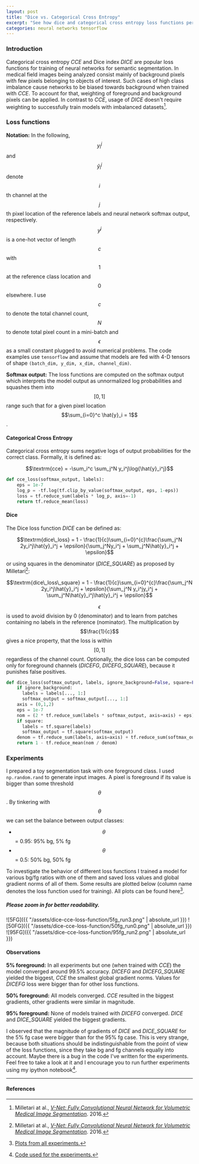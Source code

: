 ```yaml
---
layout: post
title: "Dice vs. Categorical Cross Entropy"
excerpt: "See how dice and categorical cross entropy loss functions perform when training a semantic segmentation model."
categories: neural networks tensorflow
---
```

### Introduction

Categorical cross entropy *CCE* and Dice index *DICE* are popular loss functions for training of neural networks for semantic segmentation.
In medical field images being analyzed consist mainly of background pixels with few pixels belonging to objects of interest.
Such cases of high class imbalance cause networks to be biased towards background when trained with *CCE*.
To account for that, weighting of foreground and background pixels can be applied.
In contrast to *CCE*, usage of *DICE* doesn't require weighting to successfully train models with imbalanced datasets[^1].

### Loss functions

**Notation:** In the following, $$y_i^j$$ and $$\hat{y}_i^j$$ denote $$i$$th channel at the $$j$$th pixel location of the reference labels and neural network softmax output, respectively.
$$y^j$$ is a one-hot vector of length $$c$$ with $$1$$ at the reference class location and $$0$$ elsewhere.
I use $$c$$ to denote the total channel count, $$N$$ to denote total pixel count in a mini-batch and $$\epsilon$$ as a small constant plugged to avoid numerical problems.
The code examples use `tensorflow` and assume that models are fed with 4-D tensors of shape `(batch_dim, y_dim, x_dim, channel_dim)`.

**Softmax output:** The loss functions are computed on the softmax output which interprets the model output as unnormalized log probabilities and squashes them into $$[0,1]$$ range such that for a given pixel location $$\sum_{i=0}^c \hat{y}_i = 1$$.

#### Categorical Cross Entropy
Categorical cross entropy sums negative logs of output probabilities for the correct class. Formally, it is defined as:

$$\textrm{cce} = -\sum_i^c \sum_j^N y_i^j\log{\hat{y}_i^j}$$

```python
def cce_loss(softmax_output, labels):
    eps = 1e-7
    log_p = -tf.log(tf.clip_by_value(softmax_output, eps, 1-eps))
    loss = tf.reduce_sum(labels * log_p, axis=-1)
    return tf.reduce_mean(loss)
```

#### Dice
The Dice loss function *DICE* can be defined as:

$$\textrm{dice\_loss} = 1 - \frac{1}{c}\sum_{i=0}^{c}\frac{\sum_j^N 2y_i^j\hat{y}_i^j + \epsilon}{\sum_j^Ny_i^j + \sum_j^N\hat{y}_i^j + \epsilon}$$

or using squares in the denominator (*DICE_SQUARE*) as proposed by Milletari[^1]:

$$\textrm{dice\_loss\_square} = 1 - \frac{1}{c}\sum_{i=0}^{c}\frac{\sum_j^N 2y_i^j\hat{y}_i^j + \epsilon}{\sum_j^N y_i^jy_i^j + \sum_j^N\hat{y}_i^j\hat{y}_i^j + \epsilon}$$

$$\epsilon$$ is used to avoid division by 0 (denominator) and to learn from patches containing no labels in the reference (nominator). The multiplication by $$\frac{1}{c}$$ gives a nice property, that the loss is within $$[0, 1]$$ regardless of the channel count. Optionally, the dice loss can be computed only for foreground channels (*DICEFG*, *DICEFG_SQUARE*), because it punishes false positives.

```python
def dice_loss(softmax_output, labels, ignore_background=False, square=False):
    if ignore_background:
      labels = labels[..., 1:]
      softmax_output = softmax_output[..., 1:]
    axis = (0,1,2)
    eps = 1e-7
    nom = (2 * tf.reduce_sum(labels * softmax_output, axis=axis) + eps)
    if square:
      labels = tf.square(labels)
      softmax_output = tf.square(softmax_output)
    denom = tf.reduce_sum(labels, axis=axis) + tf.reduce_sum(softmax_output, axis=axis) + eps
    return 1 - tf.reduce_mean(nom / denom)
```

### Experiments
I prepared a toy segmentation task with one foreground class. I used `np.random.rand` to generate input images.
A pixel is foreground if its value is bigger than some threshold $$\theta$$. By tinkering with $$\theta$$ we can set the balance between output classes:

- $$\theta$$ = 0.95: 95% bg, 5% fg
- $$\theta$$ = 0.5: 50% bg, 50% fg

To investigate the behavior of different loss functions I trained a model for various bg/fg ratios with one of them and saved loss values and global gradient norms of all of them. Some results are plotted below (column name denotes the loss function used for training). All plots can be found here[^2].

##### Please zoom in for better readability.
![5FG]({{ "/assets/dice-cce-loss-function/5fg_run3.png" | absolute_url }})
![50FG]({{ "/assets/dice-cce-loss-function/50fg_run0.png" | absolute_url }})
![95FG]({{ "/assets/dice-cce-loss-function/95fg_run2.png" | absolute_url }})

#### Observations

**5% foreground:**
In all experiments but one (when trained with *CCE*) the model converged around 99.5% accuracy.
*DICEFG* and *DICEFG_SQUARE* yielded the biggest, *CCE* the smallest global gradient norms.
Values for *DICEFG* loss were bigger than for other loss functions.

**50% foreground:**
All models converged.
*CCE* resulted in the biggest gradients, other gradients were similar in magnitude.

**95% foreground:**
None of models trained with *DICEFG* converged.
*DICE* and *DICE_SQUARE* yielded the biggest gradients.

I observed that the magnitude of gradients of *DICE* and *DICE_SQUARE* for the 5% fg case were bigger than for the 95% fg case.
This is very strange, because both situations should be indistinguishable from the point of view of the loss functions, since they take bg and fg channels equally into account.
Maybe there is a bug in the code I've written for the experiments.
Feel free to take a look at it and I encourage you to run further experiments using my ipython notebook[^3].


---
#### References
[^1]: Milletari at al., [*V-Net: Fully Convolutional Neural Network for Volumetric Medical Image Segmentation*](https://arxiv.org/abs/1606.04797). 2016.
[^2]: [Plots from all experiments.](https://github.com/gchlebus/gchlebus.github.io/tree/master/assets/dice-cce-loss-function)
[^3]: [Code used for the experiments.](https://github.com/gchlebus/gchlebus.github.io/tree/master/code/loss-functions)

